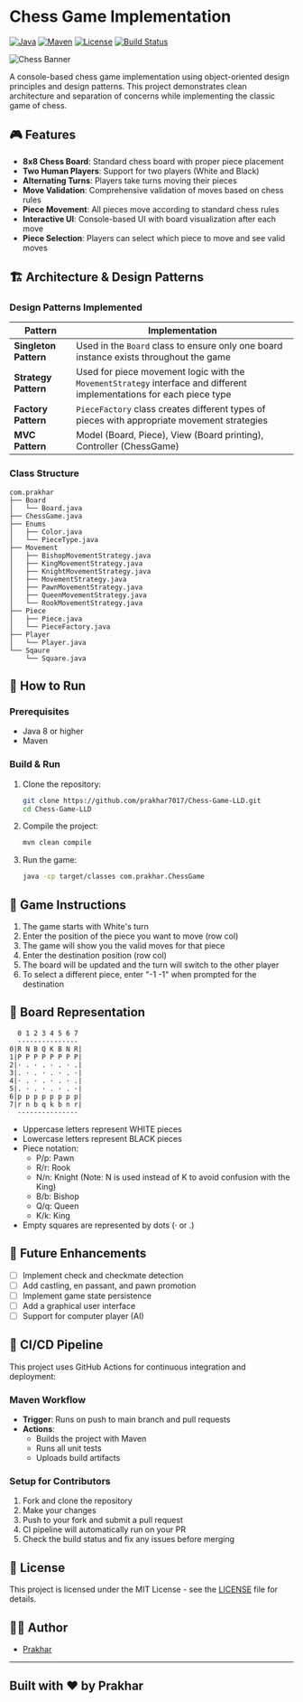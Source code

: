 # Chess Game Implementation

[![Java](https://img.shields.io/badge/Java-17-orange.svg)](https://www.oracle.com/java/)
[![Maven](https://img.shields.io/badge/Maven-3.8.0-blue.svg)](https://maven.apache.org/)
[![License](https://img.shields.io/badge/License-MIT-green.svg)](LICENSE)
[![Build Status](https://github.com/prakhar7017/Chess-Game-LLD/actions/workflows/maven.yml/badge.svg)](https://github.com/prakhar7017/Chess-Game-LLD/actions/workflows/maven.yml)

![Chess Banner](https://raw.githubusercontent.com/prakhar7017/Chess-Game-LLD/main/chess-banner.png)

A console-based chess game implementation using object-oriented design principles and design patterns. This project demonstrates clean architecture and separation of concerns while implementing the classic game of chess.

## 🎮 Features

- **8x8 Chess Board**: Standard chess board with proper piece placement
- **Two Human Players**: Support for two players (White and Black)
- **Alternating Turns**: Players take turns moving their pieces
- **Move Validation**: Comprehensive validation of moves based on chess rules
- **Piece Movement**: All pieces move according to standard chess rules
- **Interactive UI**: Console-based UI with board visualization after each move
- **Piece Selection**: Players can select which piece to move and see valid moves

## 🏗️ Architecture & Design Patterns

### Design Patterns Implemented

| Pattern | Implementation |
|---------|----------------|
| **Singleton Pattern** | Used in the `Board` class to ensure only one board instance exists throughout the game |
| **Strategy Pattern** | Used for piece movement logic with the `MovementStrategy` interface and different implementations for each piece type |
| **Factory Pattern** | `PieceFactory` class creates different types of pieces with appropriate movement strategies |
| **MVC Pattern** | Model (Board, Piece), View (Board printing), Controller (ChessGame) |

### Class Structure

```text
com.prakhar
├── Board
│   └── Board.java
├── ChessGame.java
├── Enums
│   ├── Color.java
│   └── PieceType.java
├── Movement
│   ├── BishopMovementStrategy.java
│   ├── KingMovementStrategy.java
│   ├── KnightMovementStrategy.java
│   ├── MovementStrategy.java
│   ├── PawnMovementStrategy.java
│   ├── QueenMovementStrategy.java
│   └── RookMovementStrategy.java
├── Piece
│   ├── Piece.java
│   └── PieceFactory.java
├── Player
│   └── Player.java
└── Sqaure
    └── Square.java
```

## 🚀 How to Run

### Prerequisites

- Java 8 or higher
- Maven

### Build & Run

1. Clone the repository:

   ```bash
   git clone https://github.com/prakhar7017/Chess-Game-LLD.git
   cd Chess-Game-LLD
   ```

2. Compile the project:

   ```bash
   mvn clean compile
   ```

3. Run the game:

   ```bash
   java -cp target/classes com.prakhar.ChessGame
   ```

## 🎯 Game Instructions

1. The game starts with White's turn
2. Enter the position of the piece you want to move (row col)
3. The game will show you the valid moves for that piece
4. Enter the destination position (row col)
5. The board will be updated and the turn will switch to the other player
6. To select a different piece, enter "-1 -1" when prompted for the destination

## 🎲 Board Representation

```text
  0 1 2 3 4 5 6 7
  ---------------
0|R N B Q K B N R|
1|P P P P P P P P|
2|· . · . · . · .|
3|. · . · . · . ·|
4|· . · . · . · .|
5|. · . · . · . ·|
6|p p p p p p p p|
7|r n b q k b n r|
  ---------------
```

- Uppercase letters represent WHITE pieces
- Lowercase letters represent BLACK pieces
- Piece notation:
  - P/p: Pawn
  - R/r: Rook
  - N/n: Knight (Note: N is used instead of K to avoid confusion with the King)
  - B/b: Bishop
  - Q/q: Queen
  - K/k: King
- Empty squares are represented by dots (· or .)

## 🔮 Future Enhancements

- [ ] Implement check and checkmate detection
- [ ] Add castling, en passant, and pawn promotion
- [ ] Implement game state persistence
- [ ] Add a graphical user interface
- [ ] Support for computer player (AI)

## 🚀 CI/CD Pipeline

This project uses GitHub Actions for continuous integration and deployment:

### Maven Workflow

- **Trigger**: Runs on push to main branch and pull requests
- **Actions**:
  - Builds the project with Maven
  - Runs all unit tests
  - Uploads build artifacts

### Setup for Contributors

1. Fork and clone the repository
2. Make your changes
3. Push to your fork and submit a pull request
4. CI pipeline will automatically run on your PR
5. Check the build status and fix any issues before merging

## 📝 License

This project is licensed under the MIT License - see the [LICENSE](LICENSE) file for details.

## 👨‍💻 Author

- [Prakhar](https://github.com/prakhar7017)

---

## Built with ❤️ by Prakhar
